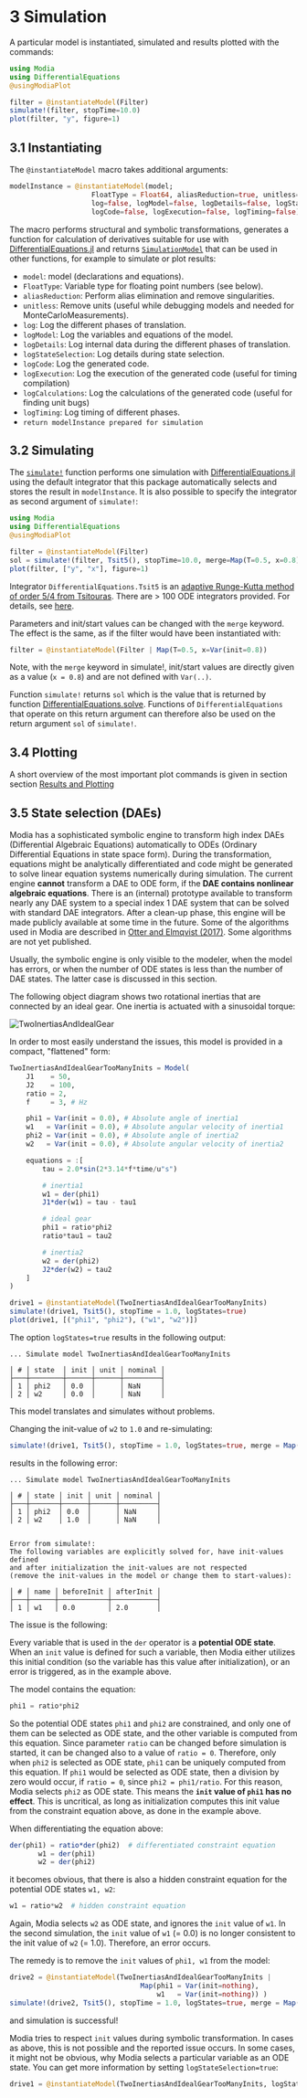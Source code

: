 # 3 Simulation

A particular model is instantiated, simulated and results plotted with the commands:

```julia
using Modia
using DifferentialEquations
@usingModiaPlot

filter = @instantiateModel(Filter)
simulate!(filter, stopTime=10.0)
plot(filter, "y", figure=1)
```


## 3.1 Instantiating

The `@instantiateModel` macro takes additional arguments:

```julia
modelInstance = @instantiateModel(model;
                    FloatType = Float64, aliasReduction=true, unitless=false,
                    log=false, logModel=false, logDetails=false, logStateSelection=false,
                    logCode=false, logExecution=false, logTiming=false)
```

The macro performs structural and symbolic transformations, generates a function for
calculation of derivatives suitable for use with [DifferentialEquations.jl](https://github.com/SciML/DifferentialEquations.jl)
and returns [`SimulationModel`](@ref) that can be used in other functions,
for example to simulate or plot results:

* `model`: model (declarations and equations).
* `FloatType`: Variable type for floating point numbers (see below).
* `aliasReduction`: Perform alias elimination and remove singularities.
* `unitless`: Remove units (useful while debugging models and needed for MonteCarloMeasurements).
* `log`: Log the different phases of translation.
* `logModel`: Log the variables and equations of the model.
* `logDetails`: Log internal data during the different phases of translation.
* `logStateSelection`: Log details during state selection.
* `logCode`: Log the generated code.
* `logExecution`: Log the execution of the generated code (useful for timing compilation)
* `logCalculations`: Log the calculations of the generated code (useful for finding unit bugs)
* `logTiming`: Log timing of different phases.
* `return modelInstance prepared for simulation`

## 3.2 Simulating

The [`simulate!`](@ref) function performs one simulation with
[DifferentialEquations.jl](https://github.com/SciML/DifferentialEquations.jl) using the default integrator
that this package automatically selects and stores the result in `modelInstance`.
 It is also possible to specify the integrator as second argument of `simulate!`:

```julia
using Modia
using DifferentialEquations
@usingModiaPlot

filter = @instantiateModel(Filter)
sol = simulate!(filter, Tsit5(), stopTime=10.0, merge=Map(T=0.5, x=0.8))
plot(filter, ["y", "x"], figure=1)
```

Integrator `DifferentialEquations.Tsit5` is an
[adaptive Runge-Kutta method of order 5/4 from Tsitouras](https://www.sciencedirect.com/science/article/pii/S0898122111004706).
There are > 100 ODE integrators provided. For details, see [here](https://docs.sciml.ai/stable/solvers/ode_solve/).

Parameters and init/start values can be changed with the `merge` keyword.
The effect is the same, as if the filter would have been instantiated with:

```julia
filter = @instantiateModel(Filter | Map(T=0.5, x=Var(init=0.8))
```

Note, with the `merge` keyword in simulate!, init/start values are directly
given as a value (`x = 0.8`) and are not defined with `Var(..)`.

Function `simulate!` returns `sol` which is the value that is returned by function
[DifferentialEquations.solve](https://diffeq.sciml.ai/stable/features/ensemble/#Solving-the-Problem).
Functions of `DifferentialEquations` that operate on this return argument can therefore also be
used on the return argument `sol` of `simulate!`.


## 3.4 Plotting

A short overview of the most important plot commands is given in section
section [Results and Plotting](@ref)


## 3.5 State selection (DAEs)

Modia has a sophisticated symbolic engine to transform high index DAEs
(Differential Algebraic Equations) automatically to ODEs (Ordinary Differential Equations in
state space form). During the transformation, equations might be analytically
differentiated and code might be generated to solve linear equation systems
numerically during simulation. The current engine **cannot** transform a DAE to ODE form, if the
**DAE contains nonlinear algebraic equations**. There is an (internal) prototype available to transform
nearly any DAE system to a special index 1 DAE system that can be solved with standard DAE integrators.
After a clean-up phase, this engine will be made publicly available at some time in the future.
Some of the algorithms used in Modia are
described in [Otter and Elmqvist (2017)](https://modelica.org/events/modelica2017/proceedings/html/submissions/ecp17132565_OtterElmqvist.pdf). Some algorithms are not yet published.

Usually, the symbolic engine is only visible to the modeler, when the model has errors,
or when the number of ODE states is less than the number of DAE states. The latter case
is discussed in this section.

The following object diagram shows two rotational inertias that are connected
by an ideal gear. One inertia is actuated with a sinusoidal torque:

![TwoInertiasAndIdealGear](../../resources/images/TwoInertiasAndIdealGear.png)

In order to most easily understand the issues, this model
is provided in a compact, "flattened" form:

```julia
TwoInertiasAndIdealGearTooManyInits = Model(
    J1    = 50,
    J2    = 100,
    ratio = 2,
    f     = 3, # Hz

    phi1 = Var(init = 0.0), # Absolute angle of inertia1
    w1   = Var(init = 0.0), # Absolute angular velocity of inertia1
    phi2 = Var(init = 0.0), # Absolute angle of inertia2
    w2   = Var(init = 0.0), # Absolute angular velocity of inertia2

    equations = :[
        tau = 2.0*sin(2*3.14*f*time/u"s")

        # inertia1
        w1 = der(phi1)
        J1*der(w1) = tau - tau1

        # ideal gear
        phi1 = ratio*phi2
        ratio*tau1 = tau2

        # inertia2
        w2 = der(phi2)
        J2*der(w2) = tau2
    ]
)

drive1 = @instantiateModel(TwoInertiasAndIdealGearTooManyInits)
simulate!(drive1, Tsit5(), stopTime = 1.0, logStates=true)
plot(drive1, [("phi1", "phi2"), ("w1", "w2")])
```

The option `logStates=true` results in the following output:

```
... Simulate model TwoInertiasAndIdealGearTooManyInits

│ # │ state  │ init │ unit │ nominal │
├───┼────────┼──────┼──────┼─────────┤
│ 1 │ phi2   │ 0.0  │      │ NaN     │
│ 2 │ w2     │ 0.0  │      │ NaN     │
```

This model translates and simulates without problems.

Changing the init-value of `w2` to `1.0` and re-simulating:

```julia
simulate!(drive1, Tsit5(), stopTime = 1.0, logStates=true, merge = Map(w2=1.0))
```

results in the following error:

```
... Simulate model TwoInertiasAndIdealGearTooManyInits

│ # │ state │ init │ unit │ nominal │
├───┼───────┼──────┼──────┼─────────┤
│ 1 │ phi2  │ 0.0  │      │ NaN     │
│ 2 │ w2    │ 1.0  │      │ NaN     │


Error from simulate!:
The following variables are explicitly solved for, have init-values defined
and after initialization the init-values are not respected
(remove the init-values in the model or change them to start-values):

│ # │ name │ beforeInit │ afterInit │
├───┼──────┼────────────┼───────────┤
│ 1 │ w1   │ 0.0        │ 2.0       │
```

The issue is the following:

Every variable that is used in the `der` operator is a **potential ODE state**.
When an `init` value is defined for such a variable, then Modia either utilizes
this initial condition (so the variable has this value after initialization), or an
error is triggered, as in the example above.

The model contains the equation:

```julia
phi1 = ratio*phi2
```

So the potential ODE states `phi1` and `phi2` are constrained, and only one of them
can be selected as ODE state, and the other variable is computed from this equation.
Since parameter `ratio` can be changed before simulation is started, it can be changed
also to a value of `ratio = 0`. Therefore, only when `phi2` is selected as ODE state,
`phi1` can be uniquely computed from this equation. If `phi1` would be selected as ODE state,
then a division by zero would occur, if `ratio = 0`, since `phi2 = phi1/ratio`. For this
reason, Modia selects `phi2` as ODE state. This means the **`init` value of `phi1`
has no effect**. This is uncritical, as long as initialization computes this init value
from the constraint equation above, as done in the example above.

When differentiating the equation above:

```julia
der(phi1) = ratio*der(phi2)  # differentiated constraint equation
       w1 = der(phi1)
       w2 = der(phi2)
```

it becomes obvious, that there is also a hidden constraint equation for 
the potential ODE states `w1, w2`:

```julia
w1 = ratio*w2  # hidden constraint equation
```

Again, Modia selects `w2` as ODE state, and ignores the `init` value of `w1`.
In the second simulation, the `init` value of `w1` (= 0.0) is no longer consistent to the
init value of `w2` (= 1.0). Therefore, an error occurs.

The remedy is to remove the `init` values of `phi1, w1` from the model:

```julia
drive2 = @instantiateModel(TwoInertiasAndIdealGearTooManyInits |
                                Map(phi1 = Var(init=nothing),
                                    w1   = Var(init=nothing)) )
simulate!(drive2, Tsit5(), stopTime = 1.0, logStates=true, merge = Map(w2=1.0))
```

and simulation is successful!

Modia tries to respect `init` values during symbolic transformation.
In cases as above, this is not possible and the reported issue occurs.
In some cases, it might not be obvious, why Modia selects a particular
variable as an ODE state. You can get more information by setting
`logStateSelection=true`:

```julia
drive1 = @instantiateModel(TwoInertiasAndIdealGearTooManyInits, logStateSelection=true)
```

